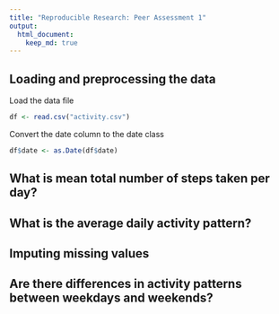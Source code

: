 ```yaml
---
title: "Reproducible Research: Peer Assessment 1"
output: 
  html_document:
    keep_md: true
---
```



## Loading and preprocessing the data
Load the data file

```r
df <- read.csv("activity.csv")
```

Convert the date column to the date class

```r
df$date <- as.Date(df$date)
```

## What is mean total number of steps taken per day?



## What is the average daily activity pattern?



## Imputing missing values



## Are there differences in activity patterns between weekdays and weekends?
